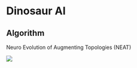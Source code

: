 # Dinosaur AI

## Algorithm
Neuro Evolution of Augmenting Topologies (NEAT)

![](https://github.com/koushamad/DinosaurAI/blob/main/image/MyDino.gif)
